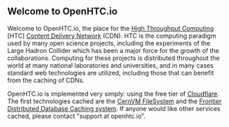 ## Welcome to OpenHTC.io

Welcome to OpenHTC.io, the place for the [High Throughput Computing](https://en.wikipedia.org/wiki/High-throughput_computing) [HTC] [Content Delivery Network](https://en.wikipedia.org/wiki/Content_delivery_network) (CDN).  HTC is the computing paradigm used by many open science projects, including the experiments of the Large Hadron Collider which has been a major force for the growth of the collaborations.  Computing for these projects is distributed throughout the world at many national laboratories and universities, and in many cases standard web technologies are utilized, including those that can benefit from the caching of CDNs.

OpenHTC.io is implemented very simply: using the free tier of [Cloudflare](https://cloudflare.com).  The first technologies cached are the [CernVM FileSystem](https://cernvm.cern.ch/portal/filesystem) and the [Frontier Distributed Database Caching system](http://frontier.cern.ch).  If anyone would like other services cached, please contact "support at openhtc.io".
